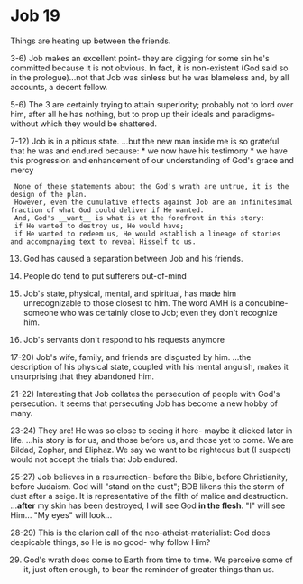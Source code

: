# Job 19


Things are heating up between the friends.

3-6) Job makes an excellent point- they are digging for some sin he's committed because it is not obvious.
     In fact, it is non-existent (God said so in the prologue)...not that Job was sinless but he was blameless and, by all accounts, a decent fellow.

5-6) The 3 are certainly trying to attain superiority;
     probably not to lord over him, after all he has nothing, but to prop up their ideals and paradigms- without which they would be shattered.

7-12) Job is in a pitious state.
      ...but the new man inside me is so grateful that he was and endured because:
      * we now have his testimony
      * we have this progression and enhancement of our understanding of God's grace and mercy

     None of these statements about the God's wrath are untrue, it is the design of the plan.
     However, even the cumulative effects against Job are an infinitesimal fraction of what God could deliver if He wanted.
     And, God's __want__ is what is at the forefront in this story:
     if He wanted to destroy us, He would have;
     if He wanted to redeem us, He would establish a lineage of stories and accompnaying text to reveal Hisself to us.


13) God has caused a separation between Job and his friends.

14) People do tend to put sufferers out-of-mind

15) Job's state, physical, mental, and spiritual, has made him unrecognizable to those closest to him.
    The word AMH is a concubine- someone who was certainly close to Job; even they don't recognize him.

16) Job's servants don't respond to his requests anymore

17-20) Job's wife, family, and friends are disgusted by him.
       ...the description of his physical state, coupled with his mental anguish, makes it unsurprising that they abandoned him.

21-22) Interesting that Job collates the persecution of people with God's persecution.
       It seems that persecuting Job has become a new hobby of many.

23-24) They are!
       He was so close to seeing it here- maybe it clicked later in life.
       ...his story is for us, and those before us, and those yet to come.
       We are Bildad, Zophar, and Eliphaz.
       We say we want to be righteous but (I suspect) would not accept the trials that Job endured.

25-27) Job believes in a resurrection- before the Bible, before Christianity, before Judaism.
       God will "stand on the dust"; BDB likens this the storm of dust after a seige.  It is representative of the filth of malice and destruction.
       ...**after** my skin has been destroyed, I will see God **in the flesh**.
       "I" will see Him...
       "My eyes" will look...

28-29) This is the clarion call of the neo-atheist-materialist:
       God does despicable things, so He is no good- why follow Him?

29) God's wrath does come to Earth from time to time.
    We perceive some of it, just often enough, to bear the reminder of greater things than us.


